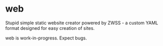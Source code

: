 # web

Stupid simple static website creator powered by ZWSS - a custom YAML format designed for easy creation of sites.

web is work-in-progress. Expect bugs.

